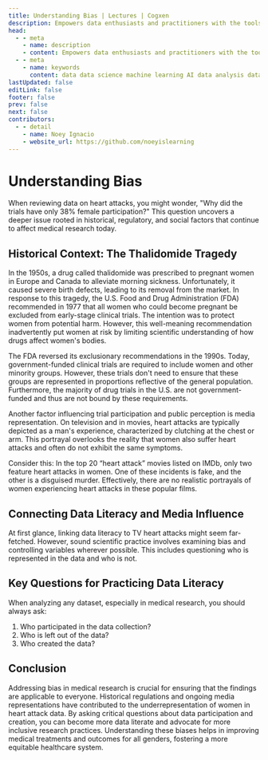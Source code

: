 ```yaml
---
title: Understanding Bias | Lectures | Cogxen
description: Empowers data enthusiasts and practitioners with the tools and knowledge to unlock the potential of data.
head:
  - - meta
    - name: description
    - content: Empowers data enthusiasts and practitioners with the tools and knowledge to unlock the potential of data.
  - - meta
    - name: keywords
      content: data data science machine learning AI data analysis data-driven data enthusiasts data practitioners
lastUpdated: false
editLink: false
footer: false
prev: false
next: false
contributors:
  - - detail
    - name: Noey Ignacio
    - website_url: https://github.com/noeyislearning
---
```


# Understanding Bias

When reviewing data on heart attacks, you might wonder, "Why did the trials have only 38% female participation?" This question uncovers a deeper issue rooted in historical, regulatory, and social factors that continue to affect medical research today.

## Historical Context: The Thalidomide Tragedy

In the 1950s, a drug called thalidomide was prescribed to pregnant women in Europe and Canada to alleviate morning sickness. Unfortunately, it caused severe birth defects, leading to its removal from the market. In response to this tragedy, the U.S. Food and Drug Administration (FDA) recommended in 1977 that all women who could become pregnant be excluded from early-stage clinical trials. The intention was to protect women from potential harm. However, this well-meaning recommendation inadvertently put women at risk by limiting scientific understanding of how drugs affect women's bodies.

The FDA reversed its exclusionary recommendations in the 1990s. Today, government-funded clinical trials are required to include women and other minority groups. However, these trials don't need to ensure that these groups are represented in proportions reflective of the general population. Furthermore, the majority of drug trials in the U.S. are not government-funded and thus are not bound by these requirements.

Another factor influencing trial participation and public perception is media representation. On television and in movies, heart attacks are typically depicted as a man's experience, characterized by clutching at the chest or arm. This portrayal overlooks the reality that women also suffer heart attacks and often do not exhibit the same symptoms.

Consider this: In the top 20 “heart attack” movies listed on IMDb, only two feature heart attacks in women. One of these incidents is fake, and the other is a disguised murder. Effectively, there are no realistic portrayals of women experiencing heart attacks in these popular films.

## Connecting Data Literacy and Media Influence

At first glance, linking data literacy to TV heart attacks might seem far-fetched. However, sound scientific practice involves examining bias and controlling variables wherever possible. This includes questioning who is represented in the data and who is not.

## Key Questions for Practicing Data Literacy

When analyzing any dataset, especially in medical research, you should always ask:

1. Who participated in the data collection?
2. Who is left out of the data?
3. Who created the data?

## Conclusion

Addressing bias in medical research is crucial for ensuring that the findings are applicable to everyone. Historical regulations and ongoing media representations have contributed to the underrepresentation of women in heart attack data. By asking critical questions about data participation and creation, you can become more data literate and advocate for more inclusive research practices. Understanding these biases helps in improving medical treatments and outcomes for all genders, fostering a more equitable healthcare system.
